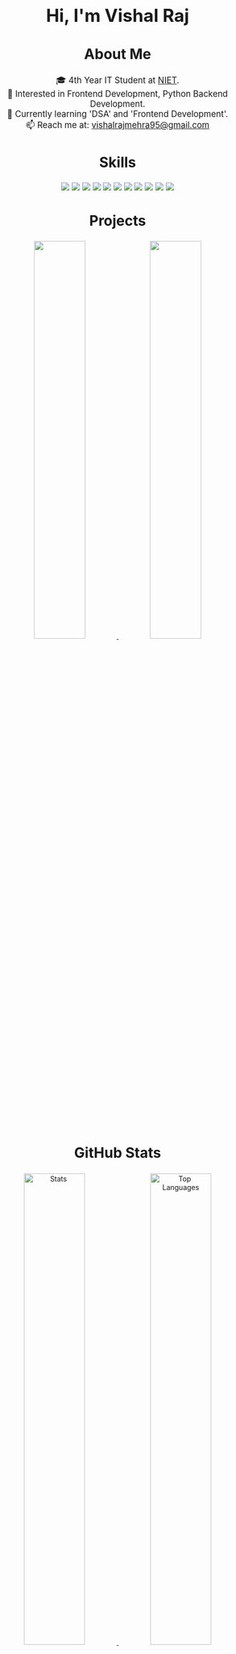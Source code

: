 <h1 align="center" style="font-size: 2.5em;">Hi, I'm Vishal Raj</h1>

<h2 align="center" style="font-size: 2em;">About Me</h2>

<p align="center" style="font-size: 1.2em;">
    🎓 4th Year IT Student at <a href="https://www.niet.co.in/">NIET</a>.<br>
    👀 Interested in Frontend Development, Python Backend Development.<br>
    🌱 Currently learning 'DSA' and 'Frontend Development'.<br>
    📫 Reach me at: <a href="mailto:vishalrajmehra95@gmail.com">vishalrajmehra95@gmail.com</a>
</p>

<h2 align="center" style="font-size: 2em;">Skills</h2>
<p align="center" style="font-size: 1.2em;">
    <img src="https://img.shields.io/badge/-Python-3776AB?style=flat-square&logo=python&logoColor=white" />
    <img src="https://img.shields.io/badge/-Java-007396?style=flat-square&logo=java&logoColor=white" />
    <img src="https://img.shields.io/badge/-HTML5-E34F26?style=flat-square&logo=html5&logoColor=white" />
    <img src="https://img.shields.io/badge/-CSS3-1572B6?style=flat-square&logo=css3&logoColor=white" />
    <img src="https://img.shields.io/badge/-React-61DAFB?style=flat-square&logo=react&logoColor=black" />
    <img src="https://img.shields.io/badge/-MySQL-4479A1?style=flat-square&logo=mysql&logoColor=white" />
    <img src="https://img.shields.io/badge/-MongoDB-47A248?style=flat-square&logo=mongodb&logoColor=white" />
    <img src="https://img.shields.io/badge/-Docker-2496ED?style=flat-square&logo=docker&logoColor=white" />
    <img src="https://img.shields.io/badge/-Postman-FF6C37?style=flat-square&logo=postman&logoColor=white" />
    <img src="https://img.shields.io/badge/-Redis-DC382D?style=flat-square&logo=redis&logoColor=white" />
    <img src="https://img.shields.io/badge/-pytest-0A9EDC?style=flat-square&logo=pytest&logoColor=white" />
</p>

<h2 align="center" style="font-size: 2em;">Projects</h2>
<p align="center">
    <a href="https://github.com/vishalraj9102/project1">
        <img width="45%" src="https://github-readme-stats.vercel.app/api/pin/?username=vishalraj9102&repo=project1&theme=tokyonight" />
    </a>
    <a href="https://github.com/vishalraj9102/project2">
        <img width="45%" src="https://github-readme-stats.vercel.app/api/pin/?username=vishalraj9102&repo=project2&theme=tokyonight" />
    </a>
</p>

<h2 align="center" style="font-size: 2em;">GitHub Stats</h2>
<div align="center">
    <a href="https://github-readme-stats.vercel.app">
        <img width="49%" alt="Stats" src="https://my-stats-lemon.vercel.app/api?username=vishalraj9102&show_icons=true&theme=tokyonight&hide_border=true"/>
    </a>
    <a href="https://github-readme-stats.vercel.app">
        <img width="49%" alt="Top Languages" src="https://my-stats-lemon.vercel.app/api/top-langs/?username=vishalraj9102&layout=compact&theme=tokyonight&hide_border=true"/>
    </a>
</div>

<h2 align="center" style="font-size: 2em;">Connect with Me</h2>
<p align="center" style="font-size: 1.2em;">
    <a href="https://www.linkedin.com/in/vishal-raj-699205235/">
        <img src="https://img.shields.io/badge/-LinkedIn-0A66C2?style=flat-square&logo=linkedin&logoColor=white" />
    </a>
    <a href="https://leetcode.com/u/Vishal_raj9525/">
        <img src="https://img.shields.io/badge/-LeetCode-FFA116?style=flat-square&logo=leetcode&logoColor=white" />
    </a>
    <a href="mailto:vishalrajmehra95@gmail.com">
        <img src="https://img.shields.io/badge/-Email-D14836?style=flat-square&logo=gmail&logoColor=white" />
    </a>
</p>
